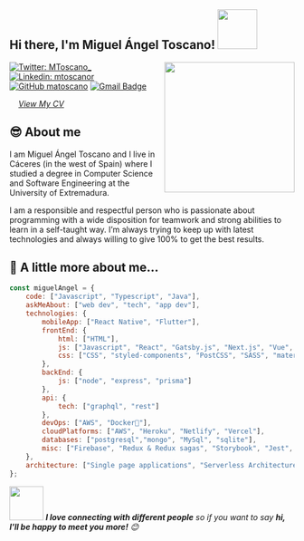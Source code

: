 <h2>Hi there, I'm Miguel Ángel Toscano! <img src="https://media.giphy.com/media/Wj7lNjMNDxSmc/giphy.gif" width="70"></h2>
<img align='right' src="https://media.giphy.com/media/o0vwzuFwCGAFO/giphy.gif" width="230">

[![Twitter: MToscano_](https://img.shields.io/twitter/follow/MToscano_?style=social)](https://twitter.com/MToscano_)
[![Linkedin: mtoscanor](https://img.shields.io/badge/-mtoscanor-blue?style=flat&logo=Linkedin&logoColor=white&link=https://www.linkedin.com/in/mtoscanor/)](https://www.linkedin.com/in/mtoscanor/)
[![GitHub matoscano](https://img.shields.io/github/followers/matoscano?label=follow&style=social)](https://github.com/matoscano)
[![Gmail Badge](https://img.shields.io/badge/-matr05viru@gmail.com-c14438?style=flat&logo=Gmail&logoColor=white&link=mailto:matr05viru@gmail.com)](mailto:matr05viru@gmail.com)

&nbsp; &nbsp; *[View My CV](https://drive.google.com/file/d/1KpJt-2BY-ZIAlPFQ9i_ssg-oXXOZj2Xv/view?usp=sharing)*

## :sunglasses: About me
I am Miguel Ángel Toscano and I live in Cáceres (in the west of Spain) where I studied a degree in Computer Science and Software Engineering at the University of Extremadura.

I am a responsible and respectful person who is passionate about programming with a wide disposition for teamwork and strong abilities to learn in a self-taught way. I’m always trying to keep up with latest technologies and always willing to give 100% to get the best results.

## :rocket: A little more about me... 

```javascript
const miguelAngel = {
    code: ["Javascript", "Typescript", "Java"],
    askMeAbout: ["web dev", "tech", "app dev"],
    technologies: {
        mobileApp: ["React Native", "Flutter"],
        frontEnd: {
            html: ["HTML"],
            js: ["Javascript", "React", "Gatsby.js", "Next.js", "Vue", "Angular"],
            css: ["CSS", "styled-components", "PostCSS", "SASS", "material-ui", "materialize", "bootstrap"]
        },
        backEnd: {
            js: ["node", "express", "prisma"]
        },
        api: {
            tech: ["graphql", "rest"]
        },
        devOps: ["AWS", "Docker🐳"],
        cloudPlatforms: ["AWS", "Heroku", "Netlify", "Vercel"],
        databases: ["postgresql","mongo", "MySql", "sqlite"],
        misc: ["Firebase", "Redux & Redux sagas", "Storybook", "Jest", "eslint", "prettier"]
    },
    architecture: ["Single page applications", "Serverless Architecture", "Progressive web applications" ]
};
```

<img src="https://media.giphy.com/media/LnQjpWaON8nhr21vNW/giphy.gif" width="60"> <em><b>I love connecting with different people</b> so if you want to say <b>hi, I'll be happy to meet you more!</b> 😊</em>
